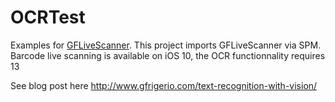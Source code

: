 # OCRTest

Examples for [GFLiveScanner](https://github.com/gualtierofrigerio/GFLiveScanner).
This project imports GFLiveScanner via SPM.
Barcode live scanning is available on iOS 10, the OCR functionnality requires 13

See blog post here http://www.gfrigerio.com/text-recognition-with-vision/
